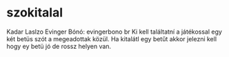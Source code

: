 # szokitalal
Kadar Laslzo 
Evinger Bónó: evingerbono 
br
Ki kell találtatní a játékossal egy két betüs szót a megeadottak közül. Ha kitalátl egy betűt akkor  jelezni kell hogy ey betü jó de rossz helyen van.
